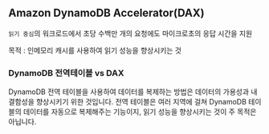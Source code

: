 ## Amazon DynamoDB Accelerator(DAX)
`읽기 중심`의 워크로드에서 초당 수백만 개의 요청에도 마이크로초의 응답 시간을 지원

목적 : 인메모리 캐시를 사용하여 읽기 성능을 향상시키는 것

### DynamoDB 전역테이블 vs DAX
DynamoDB 전역 테이블을 사용하여 데이터를 복제하는 방법은 데이터의 가용성과 내결함성을 향상시키기 위한 것입니다. 
전역 테이블은 여러 지역에 걸쳐 DynamoDB 테이블의 데이터를 자동으로 복제해주는 기능이지, 읽기 성능을 향상시키는 것이 주 목적은 아닙니다. 

